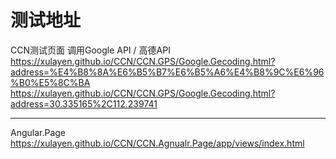 ﻿# 测试地址
CCN测试页面 调用Google API / 高德API 
https://xulayen.github.io/CCN/CCN.GPS/Google.Gecoding.html?address=%E4%B8%8A%E6%B5%B7%E6%B5%A6%E4%B8%9C%E6%96%B0%E5%8C%BA
https://xulayen.github.io/CCN/CCN.GPS/Google.Gecoding.html?address=30.335165%2C112.239741

<hr>

Angular.Page
https://xulayen.github.io/CCN/CCN.Agnualr.Page/app/views/index.html
